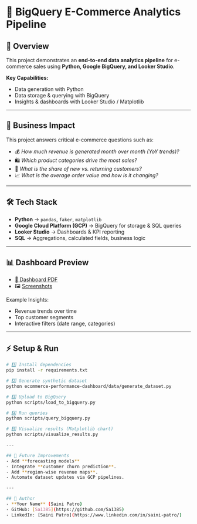 # 🛒 BigQuery E-Commerce Analytics Pipeline  

## 📌 Overview  
This project demonstrates an **end-to-end data analytics pipeline** for e-commerce sales using **Python, Google BigQuery, and Looker Studio**.  
 
**Key Capabilities:**  
- Data generation with Python  
- Data storage & querying with BigQuery  
- Insights & dashboards with Looker Studio / Matplotlib  

---

## 🚀 Business Impact  
This project answers critical e-commerce questions such as:  
- 💰 *How much revenue is generated month over month (YoY trends)?*  
- 🛍️ *Which product categories drive the most sales?*  
- 👤 *What is the share of new vs. returning customers?*  
- 📈 *What is the average order value and how is it changing?*  

---

## 🛠 Tech Stack  
- **Python** → `pandas`, `faker`, `matplotlib`  
- **Google Cloud Platform (GCP)** → BigQuery for storage & SQL queries  
- **Looker Studio** → Dashboards & KPI reporting  
- **SQL** → Aggregations, calculated fields, business logic  

---

## 📊 Dashboard Preview  
- [📄 Dashboard PDF](./docs/dashboard.pdf)  
- 🖼 [Screenshots](./docs/screenshots/)  

Example Insights:  
- Revenue trends over time  
- Top customer segments  
- Interactive filters (date range, categories)  

---

## ⚡ Setup & Run  

```bash
# 1️⃣ Install dependencies
pip install -r requirements.txt

# 2️⃣ Generate synthetic dataset
python ecommerce-performance-dashboard/data/generate_dataset.py

# 3️⃣ Upload to BigQuery
python scripts/load_to_bigquery.py

# 4️⃣ Run queries
python scripts/query_bigquery.py

# 5️⃣ Visualize results (Matplotlib chart)
python scripts/visualize_results.py

---

## 🔮 Future Improvements
- Add **forecasting models** 
- Integrate **customer churn prediction**.
- Add **region-wise revenue maps**.
- Automate dataset updates via GCP pipelines.

---

## 👤 Author
- **Your Name** (Saini Patro)  
- GitHub: [Sa1385](https://github.com/Sa1385)  
- LinkedIn: [Saini Patro](https://www.linkedin.com/in/saini-patro/) 